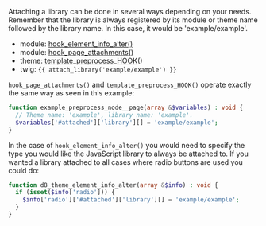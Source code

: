 Attaching a library can be done in several ways depending on your needs. Remember that the library is always registered by its module or theme name followed by the library name. In this case, it would be 'example/example'.

* module: [hook\_element\_info\_alter()](https://api.drupal.org/api/drupal/core%21lib%21Drupal%21Core%21Render%21theme.api.php/function/hook%5Felement%5Finfo%5Falter/8.3.x)
* module: [hook\_page\_attachments](https://api.drupal.org/api/drupal/core%21lib%21Drupal%21Core%21Render%21theme.api.php/function/hook%5Fpage%5Fattachments/8.3.x)()
* theme: [template\_preprocess\_HOOK](https://api.drupal.org/api/drupal/core%21lib%21Drupal%21Core%21Render%21theme.api.php/function/hook%5Fpreprocess%5FHOOK/8.3.x)()
* twig: `{{ attach_library('example/example') }}`

`hook_page_attachments()` and `template_preprocess_HOOK()` operate exactly the same way as seen in this example:

```php
function example_preprocess_node__page(array &$variables) : void {
  // Theme name: 'example', library name: 'example'. 
  $variables['#attached']['library'][] = 'example/example';
}
```

In the case of `hook_element_info_alter()` you would need to specify the type you would like the JavaScript library to always be attached to. If you wanted a library attached to all cases where radio buttons are used you could do:

```php
function d8_theme_element_info_alter(array &$info) : void {
  if (isset($info['radio'])) {
    $info['radio']['#attached']['library'][] = 'example/example';
  }
}
```